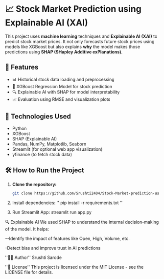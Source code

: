 # 📈 Stock Market Prediction using Explainable AI (XAI)

This project uses **machine learning** techniques and **Explainable AI (XAI)** to predict stock market prices. It not only forecasts future stock prices using models like XGBoost but also explains **why** the model makes those predictions using **SHAP (SHapley Additive exPlanations)**.

## 🚀 Features

- 📊 Historical stock data loading and preprocessing
- 🤖 XGBoost Regression Model for stock prediction
- 🔍 Explainable AI with SHAP for model interpretability
- 📈 Evaluation using RMSE and visualization plots

## 🧪 Technologies Used

- Python
- XGBoost
- SHAP (Explainable AI)
- Pandas, NumPy, Matplotlib, Seaborn
- Streamlit (for optional web app visualization)
- yfinance (to fetch stock data)


## 🛠️ How to Run the Project

1. **Clone the repository:**
   ```bash
   git clone https://github.com/Srushti2404/Stock-Market-prediction-using-Explainable-AI.git


2. Install dependencies:
  '' pip install -r requirements.txt ''


3. Run Streamlit App:
 streamlit run app.py


🔍 Explainable AI
We used SHAP to understand the internal decision-making of the model. It helps:

--Identify the impact of features like Open, High, Volume, etc.

-Detect bias and improve trust in AI predictions



''🧑‍💻 Author''
Srushti Sarode


''📜 License''
This project is licensed under the MIT License - see the LICENSE file for details.



